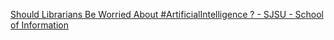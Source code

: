 [Should Librarians Be Worried About #ArtificialIntelligence ? - SJSU - School of Information](https://qi.tc/qi/113767)